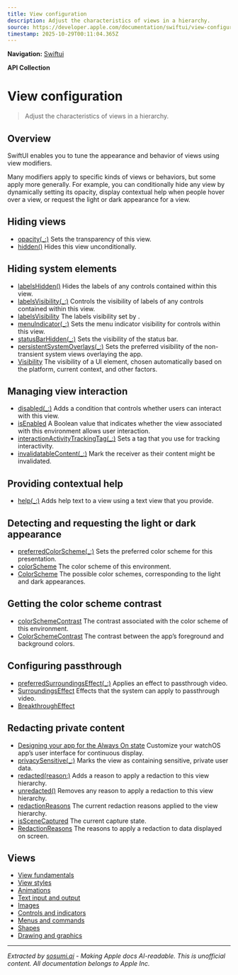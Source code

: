 ```yaml
---
title: View configuration
description: Adjust the characteristics of views in a hierarchy.
source: https://developer.apple.com/documentation/swiftui/view-configuration
timestamp: 2025-10-29T00:11:04.365Z
---
```


**Navigation:** [Swiftui](/documentation/swiftui)

**API Collection**

# View configuration

> Adjust the characteristics of views in a hierarchy.

## Overview

SwiftUI enables you to tune the appearance and behavior of views using view modifiers.



Many modifiers apply to specific kinds of views or behaviors, but some apply more generally. For example, you can conditionally hide any view by dynamically setting its opacity, display contextual help when people hover over a view, or request the light or dark appearance for a view.

## Hiding views

- [opacity(_:)](/documentation/swiftui/view/opacity(_:)) Sets the transparency of this view.
- [hidden()](/documentation/swiftui/view/hidden()) Hides this view unconditionally.

## Hiding system elements

- [labelsHidden()](/documentation/swiftui/view/labelshidden()) Hides the labels of any controls contained within this view.
- [labelsVisibility(_:)](/documentation/swiftui/view/labelsvisibility(_:)) Controls the visibility of labels of any controls contained within this view.
- [labelsVisibility](/documentation/swiftui/environmentvalues/labelsvisibility) The labels visibility set by .
- [menuIndicator(_:)](/documentation/swiftui/view/menuindicator(_:)) Sets the menu indicator visibility for controls within this view.
- [statusBarHidden(_:)](/documentation/swiftui/view/statusbarhidden(_:)) Sets the visibility of the status bar.
- [persistentSystemOverlays(_:)](/documentation/swiftui/view/persistentsystemoverlays(_:)) Sets the preferred visibility of the non-transient system views overlaying the app.
- [Visibility](/documentation/swiftui/visibility) The visibility of a UI element, chosen automatically based on the platform, current context, and other factors.

## Managing view interaction

- [disabled(_:)](/documentation/swiftui/view/disabled(_:)) Adds a condition that controls whether users can interact with this view.
- [isEnabled](/documentation/swiftui/environmentvalues/isenabled) A Boolean value that indicates whether the view associated with this environment allows user interaction.
- [interactionActivityTrackingTag(_:)](/documentation/swiftui/view/interactionactivitytrackingtag(_:)) Sets a tag that you use for tracking interactivity.
- [invalidatableContent(_:)](/documentation/swiftui/view/invalidatablecontent(_:)) Mark the receiver as their content might be invalidated.

## Providing contextual help

- [help(_:)](/documentation/swiftui/view/help(_:)) Adds help text to a view using a text view that you provide.

## Detecting and requesting the light or dark appearance

- [preferredColorScheme(_:)](/documentation/swiftui/view/preferredcolorscheme(_:)) Sets the preferred color scheme for this presentation.
- [colorScheme](/documentation/swiftui/environmentvalues/colorscheme) The color scheme of this environment.
- [ColorScheme](/documentation/swiftui/colorscheme) The possible color schemes, corresponding to the light and dark appearances.

## Getting the color scheme contrast

- [colorSchemeContrast](/documentation/swiftui/environmentvalues/colorschemecontrast) The contrast associated with the color scheme of this environment.
- [ColorSchemeContrast](/documentation/swiftui/colorschemecontrast) The contrast between the app’s foreground and background colors.

## Configuring passthrough

- [preferredSurroundingsEffect(_:)](/documentation/swiftui/view/preferredsurroundingseffect(_:)) Applies an effect to passthrough video.
- [SurroundingsEffect](/documentation/swiftui/surroundingseffect) Effects that the system can apply to passthrough video.
- [BreakthroughEffect](/documentation/swiftui/breakthrougheffect)

## Redacting private content

- [Designing your app for the Always On state](/documentation/watchOS-Apps/designing-your-app-for-the-always-on-state) Customize your watchOS app’s user interface for continuous display.
- [privacySensitive(_:)](/documentation/swiftui/view/privacysensitive(_:)) Marks the view as containing sensitive, private user data.
- [redacted(reason:)](/documentation/swiftui/view/redacted(reason:)) Adds a reason to apply a redaction to this view hierarchy.
- [unredacted()](/documentation/swiftui/view/unredacted()) Removes any reason to apply a redaction to this view hierarchy.
- [redactionReasons](/documentation/swiftui/environmentvalues/redactionreasons) The current redaction reasons applied to the view hierarchy.
- [isSceneCaptured](/documentation/swiftui/environmentvalues/isscenecaptured) The current capture state.
- [RedactionReasons](/documentation/swiftui/redactionreasons) The reasons to apply a redaction to data displayed on screen.

## Views

- [View fundamentals](/documentation/swiftui/view-fundamentals)
- [View styles](/documentation/swiftui/view-styles)
- [Animations](/documentation/swiftui/animations)
- [Text input and output](/documentation/swiftui/text-input-and-output)
- [Images](/documentation/swiftui/images)
- [Controls and indicators](/documentation/swiftui/controls-and-indicators)
- [Menus and commands](/documentation/swiftui/menus-and-commands)
- [Shapes](/documentation/swiftui/shapes)
- [Drawing and graphics](/documentation/swiftui/drawing-and-graphics)

---

*Extracted by [sosumi.ai](https://sosumi.ai) - Making Apple docs AI-readable.*
*This is unofficial content. All documentation belongs to Apple Inc.*
